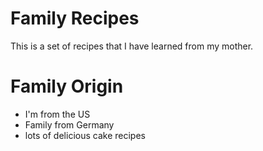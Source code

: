 # Family Recipes
This is a set of recipes that I have learned
from my mother.

# Family Origin
* I'm from the US
* Family from Germany
* lots of delicious cake recipes
